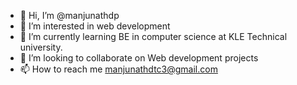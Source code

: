 - 👋 Hi, I’m @manjunathdp
- 👀 I’m interested in web development
- 🌱 I’m currently learning BE in computer science  at KLE Technical university.
- 💞️ I’m looking to collaborate on Web development projects
- 📫 How to reach me manjunathdtc3@gmail.com

<!---
manjunathdp/manjunathdp is a ✨ special ✨ repository because its `README.md` (this file) appears on your GitHub profile.
You can click the Preview link to take a look at your changes.
--->
